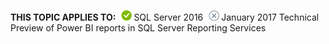 **THIS TOPIC APPLIES TO:**![yes](media/yes.png)SQL Server 2016![no](media/no.png)January 2017 Technical Preview of Power BI reports in SQL Server Reporting Services